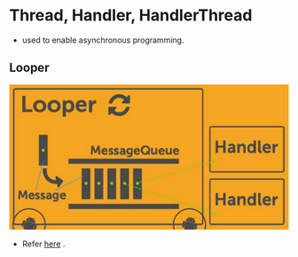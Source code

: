 # Thread, Handler, HandlerThread
* used to enable asynchronous programming.

## Looper
![Looper](./img/img_looper_handler_thread.png)

* Refer [here](https://blog.mindorks.com/android-core-looper-handler-and-handlerthread-bd54d69fe91a) .
